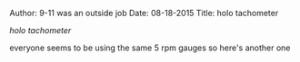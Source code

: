Author: 9-11 was an outside job
Date: 08-18-2015
Title: holo tachometer

*holo tachometer*

everyone seems to be using the same 5 rpm gauges so here's another one
